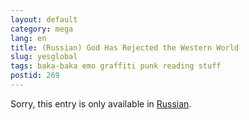 ```yaml
---
layout: default
category: mega
lang: en
title: (Russian) God Has Rejected the Western World
slug: yesglobal
tags: baka-baka emo graffiti punk reading stuff 
postid: 269
---
```

<p>Sorry, this entry is only available in <a href="/mega/export/getposts.php">Russian</a>.</p>
